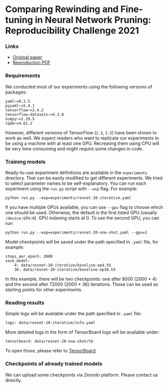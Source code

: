 # Comparing Rewinding and Fine-tuning in Neural Network Pruning: Reproducibility Challenge 2021

### Links
* [Original paper](https://arxiv.org/abs/2003.02389)
* [Reproduction PDF](ANON_REPORT.pdf)

### Requirements

We conducted most of our experiments using the following versions of packages:

```
yaml~=0.2.5
pyyaml~=5.4.1
tensorflow~=2.4.2
tensorflow-datasets~=4.3.0
numpy~=1.19.5
tqdm~=4.61.2
```

However, different versions of TensorFlow (`2.3`, `2.5`) have been shown to work as well.
We expect readers who want to replicate our experiments to be using a machine with at least one GPU.
Recreating them using CPU will be very time-consuming and might require some changes in code.

### Training models

Ready-to-use experiment definitions are available in the `experiments` directory.
That can be easily modified to get different experiments.
We tried to select parameter names to be self-explanatory.
You can run each experiment using the `run.py` script with `--exp` flag.
For example:

```
python run.py --exp=experiments/resnet-20-iterative.yaml
```

If you have multiple GPUs available, you can use `--gpu` flag to choose which one should be used.
Otherwise, the default is the first listed GPU (usually `/device:GPU:0`).
GPU indexing starts at 0.
To use the second GPU, you can run:

```
python run.py --exp=experiments/resnet-20-one-shot.yaml --gpu=1
```

Model checkpoints will be saved under the path specified in `.yaml` file, for example:

```
steps_per_epoch: 2000
save_model:
    4: data/resnet-20-iterative/baseline-ep4.h5
    36: data/resnet-20-iterative/baseline-ep36.h5
```

In this example, there will be two checkpoints: one after 8000 (2000 * 4) and the second after 72000 (2000 * 36) iterations.
Those can be used as starting points for other experiments.

### Reading results

Simple logs will be available under the path specified in `.yaml` file:
```
logs: data/resnet-20-iterative/info.yaml
```

More detailed logs in the form of TensorBoard logs will be available under:
```
tensorboard: data/resnet-20-one-shot/tb
```

To open those, please refer to [TensorBoard](https://www.tensorflow.org/tensorboard).


### Checkpoints of already trained models

We can upload some checkpoints via Zenodo platform.
Please contact us directly.

